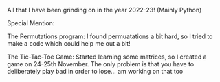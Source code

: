 All that I have been grinding on in the year 2022-23! (Mainly Python)

Special Mention:

The Permutations program: I found permuatations a bit hard, so I tried to make a code which could help me out a bit!


The Tic-Tac-Toe Game: Started learning some matrices, so I created a game on 24-25th November. The only problem is that you have to deliberately play bad in order to lose... am working on that too
